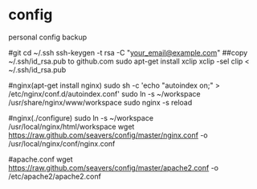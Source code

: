 config
======

personal config backup

#git
    cd ~/.ssh
    ssh-keygen -t rsa -C "your_email@example.com"
    ##copy ~/.ssh/id_rsa.pub to github.com
    sudo apt-get install xclip
    xclip -sel clip < ~/.ssh/id_rsa.pub
    
#nginx(apt-get install nginx)
    sudo sh -c 'echo "autoindex on;" > /etc/nginx/conf.d/autoindex.conf'
    sudo ln -s ~/workspace /usr/share/nginx/www/workspace
    sudo nginx -s reload

#nginx(./configure)
    sudo ln -s ~/workspace /usr/local/nginx/html/workspace
    wget https://raw.github.com/seavers/config/master/nginx.conf -o /usr/local/nginx/conf/nginx.conf    

#apache.conf
    wget https://raw.github.com/seavers/config/master/apache2.conf -o /etc/apache2/apache2.conf

